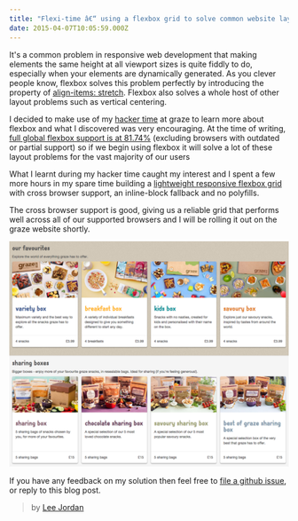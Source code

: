```yaml
---
title: "Flexi-time â€“ using a flexbox grid to solve common website layout problems"
date: 2015-04-07T10:05:59.000Z
---
```


It's a common problem in responsive web development that making elements the same height at all viewport sizes is quite fiddly to do, especially when your elements are dynamically generated. As you clever people know, flexbox solves this problem perfectly by introducing the property of [align-items: stretch](http://www.w3.org/TR/css-flexbox-1/#valdef-align-items-align-self-stretch). Flexbox also solves a whole host of other layout problems such as vertical centering.

I decided to make use of my [hacker time]( http://tech.graze.com/2013/05/21/hacker-time/) at graze to learn more about flexbox and what I discovered was very encouraging. At the time of writing, [full global flexbox support is at 81.74%](http://caniuse.com/#search=flex) (excluding browsers with outdated or partial support) so if we begin using flexbox it will solve a lot of these layout problems for the vast majority of our users

What I learnt during my hacker time caught my interest and I spent a few more hours in my spare time building a [lightweight responsive flexbox grid](http://leejordan.github.io/reflex/docs/) with cross browser support, an inline-block fallback and no polyfills.

The cross browser support is good, giving us a reliable grid that performs well across all of our supported browsers and I will be rolling it out on the graze website shortly.

![graze flex grid](/content/images/2015/04/Screen-Shot-2015-04-07-at-12-04-15.png)

If you have any feedback on my solution then feel free to [file a github issue](https://github.com/leejordan/reflex), or reply to this blog post.

> by [Lee Jordan](https://github.com/leejordan)

